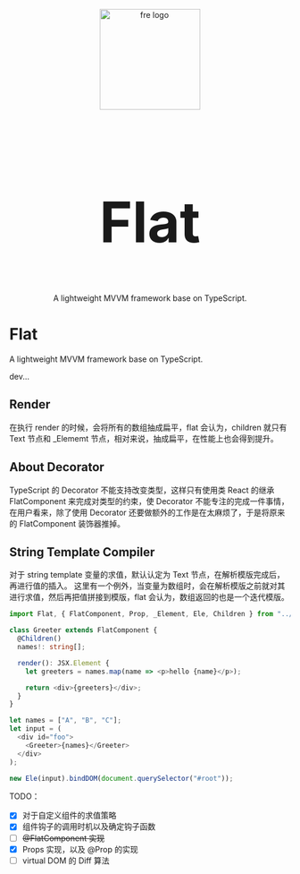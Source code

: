 <div>
  <p align="center"><img src="https://github.com/flat-dev-ti/Flat/blob/master/doc/logo.png" alt="fre logo" width="180"></p>
  <h1 align="center" style="font-size:100px;">Flat</h1>
</div>
<p align="center">A lightweight MVVM framework base on TypeScript.</p>
<p align="center">
</p>

# Flat

A lightweight MVVM framework base on TypeScript.

dev...

## Render

在执行 render 的时候，会将所有的数组抽成扁平，flat 会认为，children 就只有 Text 节点和 \_Elememt 节点，相对来说，抽成扁平，在性能上也会得到提升。

## About Decorator

TypeScript 的 Decorator 不能支持改变类型，这样只有使用类 React 的继承 FlatComponent 来完成对类型的约束，使 Decorator 不能专注的完成一件事情，在用户看来，除了使用 Decorator 还要做额外的工作是在太麻烦了，于是将原来的 FlatComponent 装饰器推掉。

## String Template Compiler

对于 string template 变量的求值，默认认定为 Text 节点，在解析模版完成后，再进行值的插入。
这里有一个例外，当变量为数组时，会在解析模版之前就对其进行求值，然后再把值拼接到模版，flat 会认为，数组返回的也是一个迭代模版。

```typescript
import Flat, { FlatComponent, Prop, _Element, Ele, Children } from "../../dist";

class Greeter extends FlatComponent {
  @Children()
  names!: string[];

  render(): JSX.Element {
    let greeters = names.map(name => <p>hello {name}</p>);

    return <div>{greeters}</div>;
  }
}

let names = ["A", "B", "C"];
let input = (
  <div id="foo">
    <Greeter>{names}</Greeter>
  </div>
);

new Ele(input).bindDOM(document.querySelector("#root"));
```

TODO：

- [x] 对于自定义组件的求值策略
- [x] 组件钩子的调用时机以及确定钩子函数
- [ ] ~~@FlatComponent 实现~~
- [x] Props 实现，以及 @Prop 的实现
- [ ] virtual DOM 的 Diff 算法

